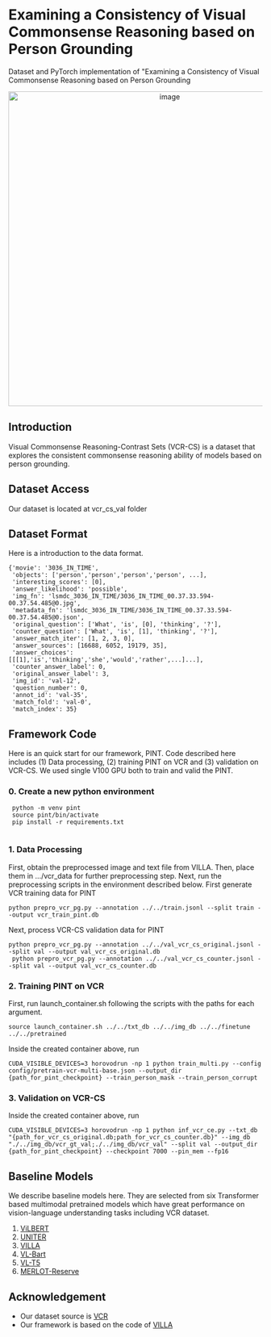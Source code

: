 # Examining a Consistency of Visual Commonsense Reasoning based on Person Grounding
Dataset and PyTorch implementation of "Examining a Consistency of Visual Commonsense Reasoning based on Person Grounding
<p align="center">
<img width="624" alt="image" src="https://github.com/Haena0320/consistency-pg/assets/68367329/3d6deaea-0148-4f7f-88d7-17b1f3ecdaf6">
</p>

## Introduction
Visual Commonsense Reasoning-Contrast Sets (VCR-CS) is a dataset that explores the consistent commonsense reasoning ability of models based on person grounding.

## Dataset Access
Our dataset is located at vcr_cs_val folder

## Dataset Format
Here is a introduction to the data format.
```
{'movie': '3036_IN_TIME',
 'objects': ['person','person','person','person', ...],
 'interesting_scores': [0],
 'answer_likelihood': 'possible',
 'img_fn': 'lsmdc_3036_IN_TIME/3036_IN_TIME_00.37.33.594-00.37.54.485@0.jpg',
 'metadata_fn': 'lsmdc_3036_IN_TIME/3036_IN_TIME_00.37.33.594-00.37.54.485@0.json',
 'original_question': ['What', 'is', [0], 'thinking', '?'],
 'counter_question': ['What', 'is', [1], 'thinking', '?'],
 'answer_match_iter': [1, 2, 3, 0],
 'answer_sources': [16688, 6052, 19179, 35],
 'answer_choices': [[[1],'is','thinking','she','would','rather',...]...],
 'counter_answer_label': 0,
 'original_answer_label': 3,
 'img_id': 'val-12',
 'question_number': 0,
 'annot_id': 'val-35',
 'match_fold': 'val-0',
 'match_index': 35}
```

## Framework Code
Here is an quick start for our framework, PINT.
Code described here includes (1) Data processing, (2) training PINT on VCR and (3) validation on VCR-CS.
We used single V100 GPU both to train and valid the PINT. 
 
### 0. Create a new python environment
```
 python -m venv pint
 source pint/bin/activate
 pip install -r requirements.txt
 
 ```
 
### 1. Data Processing
First, obtain the preprocessed image and text file from VILLA. 
Then, place them in .../vcr_data for further preprocessing step. 
Next, run the preprocessing scripts in the environment described below. First generate VCR training data for PINT
 ```
 python prepro_vcr_pg.py --annotation ../../train.jsonl --split train --output vcr_train_pint.db
 ```

Next, process VCR-CS validation data for PINT
 ```
 python prepro_vcr_pg.py --annotation ../../val_vcr_cs_original.jsonl --split val --output val_vcr_cs_original.db
  python prepro_vcr_pg.py --annotation ../../val_vcr_cs_counter.jsonl --split val --output val_vcr_cs_counter.db
 ```
 
### 2. Training PINT on VCR
 First, run launch_container.sh following the scripts with the paths for each argument.
  ```
 source launch_container.sh ../../txt_db ../../img_db ../../finetune ../../pretrained
  ```

Inside the created container above, run
  ```
 CUDA_VISIBLE_DEVICES=3 horovodrun -np 1 python train_multi.py --config config/pretrain-vcr-multi-base.json --output_dir {path_for_pint_checkpoint} --train_person_mask --train_person_corrupt
  ```
 
### 3. Validation on VCR-CS
Inside the created container above, run
 ```
CUDA_VISIBLE_DEVICES=3 horovodrun -np 1 python inf_vcr_ce.py --txt_db "{path_for_vcr_cs_original.db;path_for_vcr_cs_counter.db}" --img_db "./../img_db/vcr_gt_val;./../img_db/vcr_val" --split val --output_dir {path_for_pint_checkpoint} --checkpoint 7000 --pin_mem --fp16
 ``` 

## Baseline Models
We describe baseline models here. 
They are selected from six Transformer based multimodal pretrained models which have great performance on vision-language understanding tasks including VCR dataset.
1. [ViLBERT](https://github.com/jiasenlu/vilbert_beta/tree/master)
2. [UNITER](https://github.com/ChenRocks/UNITER)
3. [VILLA](https://github.com/zhegan27/VILLA)
4. [VL-Bart](https://github.com/j-min/VL-T5/tree/main)
5. [VL-T5](https://github.com/j-min/VL-T5/tree/main)
6. [MERLOT-Reserve](https://github.com/rowanz/merlot_reserve/blob/main/README.md)

## Acknowledgement
+ Our dataset source is [VCR](https://github.com/rowanz/r2c/)
+ Our framework is based on the code of [VILLA](https://github.com/zhegan27/VILLA)
